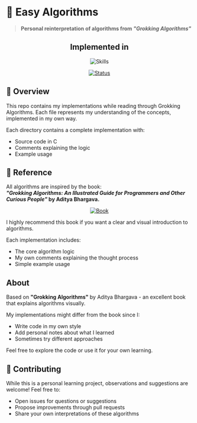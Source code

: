 # 🧮 Easy Algorithms

> **Personal reinterpretation of algorithms from _"Grokking Algorithms"_**

<div align="center">

  ## Implemented in  
  
  ![Skills](https://skillicons.dev/icons?i=c,cs)
  
  [![Status](https://img.shields.io/badge/status-in_progress-yellow.svg)](https://github.com/yourusername/easy-algorithms)
</div>

## 📝 Overview

This repo contains my implementations while reading through Grokking Algorithms. Each file represents my understanding of the concepts, implemented in my own way.


Each directory contains a complete implementation with:
- Source code in C
- Comments explaining the logic
- Example usage

## 📖 Reference

All algorithms are inspired by the book:  
**_"Grokking Algorithms: An Illustrated Guide for Programmers and Other Curious People"_ by Aditya Bhargava.**  

<div align="center">

[![Book](https://img.shields.io/badge/Grokking_Algorithms-Recommended_★★★★★-brightgreen.svg)](https://www.manning.com/books/grokking-algorithms)

</div>

I highly recommend this book if you want a clear and visual introduction to algorithms.

Each implementation includes:
- The core algorithm logic
- My own comments explaining the thought process
- Simple example usage

## About

Based on **"Grokking Algorithms"** by Aditya Bhargava - an excellent book that explains algorithms visually.

My implementations might differ from the book since I:
- Write code in my own style
- Add personal notes about what I learned
- Sometimes try different approaches

Feel free to explore the code or use it for your own learning.

## 🤝 Contributing

While this is a personal learning project, observations and suggestions are welcome! Feel free to:
- Open issues for questions or suggestions
- Propose improvements through pull requests
- Share your own interpretations of these algorithms
